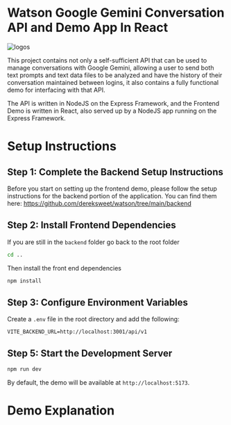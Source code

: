 # Watson Google Gemini Conversation API and Demo App In React
![logos](https://github.com/user-attachments/assets/2bf74e2f-9cac-4e0a-9904-ad74afa5f13d)

This project contains not only a self-sufficient API that can be used to manage conversations with Google Gemini, allowing a user to send both text prompts and text data files to be analyzed and have the history of their conversation maintained between logins, it also contains a fully functional demo for interfacing with that API. 

The API is written in NodeJS on the Express Framework, and the Frontend Demo is written in React, also served up by a NodeJS app running on the Express Framework. 

# Setup Instructions

## Step 1: Complete the Backend Setup Instructions
Before you start on setting up the frontend demo, please follow the setup instructions for the backend portion of the application. You can find them here: https://github.com/dereksweet/watson/tree/main/backend

## Step 2: Install Frontend Dependencies

If you are still in the `backend` folder go back to the root folder

```sh
cd ..
```

Then install the front end dependencies

```sh
npm install
```

## Step 3: Configure Environment Variables

Create a `.env` file in the root directory and add the following:

```env
VITE_BACKEND_URL=http://localhost:3001/api/v1
```

## Step 5: Start the Development Server

```sh
npm run dev
```

By default, the demo will be available at `http://localhost:5173`.

# Demo Explanation
